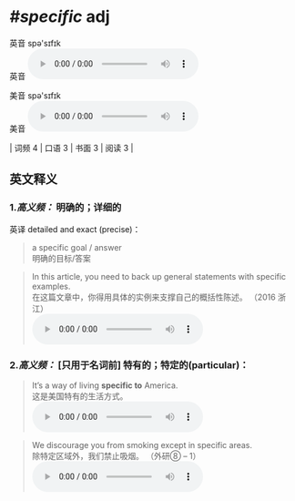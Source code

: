 # ***\#specific*** adj
英音 spə'sɪfɪk  
英音
<audio src="./media/specific-B.aac" controls="controls"></audio>

美音 spə'sɪfɪk  
美音
<audio src="./media/specific.aac" controls="controls"></audio>



| 词频 4 | 口语 3 | 书面 3 | 阅读 3 |  

英文释义
---
### 1.*高义频：* **明确的；详细的**  
英译 detailed and exact (precise)：

 > a specific goal / answer  
 > 明确的目标/答案    

 > In this article, you need to back up general statements with specific examples.  
 > 在这篇文章中，你得用具体的实例来支撑自己的概括性陈述。  （2016 浙江）  
<audio src="./media/specific50.aac" controls="controls"></audio>

### 2.*高义频：* **[只用于名词前] 特有的；特定的(particular)：**  

 > It’s a way of living **specific to** America.  
 > 这是美国特有的生活方式。    
<audio src="./media/specific-1.aac" controls="controls"></audio>

 > We discourage you from smoking except in specific areas.  
 > 除特定区域外，我们禁止吸烟。  （外研⑧ – 1）  
<audio src="./media/specific-2.aac" controls="controls"></audio>


